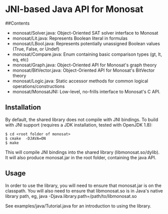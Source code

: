 # JNI-based Java API for Monosat
##Contents
* monosat/Solver.java: Object-Oriented SAT solver interface to Monosat
* monosat/Lit.java: Represents Boolean literal in formulas
* monosat/LBool.java: Represents potentially unassigned Boolean values (True, False, or Undef)
* monosat/Compare.java: Enum containing basic comparison types (gt, lt, eq, etc)
* monosat/Graph.java: Object-Oriented API for Monosat's graph theory
* monosat/BitVector.java: Object-Oriented API for Monosat's BitVector theory
* monosat/Logic.java: Static accessor methods for common logical operations/constructions
* monosat/MonosatJNI: Low-level, no-frills interface to Monosat's C API.

## Installation
By default, the shared library does not compile with JNI bindings.
To build with JNI support (requires a JDK installation, tested with OpenJDK 1.8):
```
$ cd <root folder of monosat>
$ cmake  -DJAVA=ON
$ make 
```

This will compile JNI bindings into the shared library (libmonosat.so/dylib).
It will also produce monosat.jar in the root folder, containing the java API.

## Usage
In order to use the library, you will need to ensure that monosat.jar
is on the classpath. You will also need to ensure that libmonosat.so is in Java's
native library path, eg, java -Djava.library.path=/path/to/libmonosat.so

See examples/java/Tutorial.java for an introduction to using the library.


